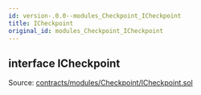 ```yaml
---
id: version-.0.0--modules_Checkpoint_ICheckpoint
title: ICheckpoint
original_id: modules_Checkpoint_ICheckpoint
---
```


<div class="contract-doc"><div class="contract"><h2 class="contract-header"><span class="contract-kind">interface</span> ICheckpoint</h2><div class="source">Source: <a href="https://github.com/PolymathNetwork/polymath-core/blob/v2.1.0/contracts/modules/Checkpoint/ICheckpoint.sol" target="_blank">contracts/modules/Checkpoint/ICheckpoint.sol</a></div></div></div>
